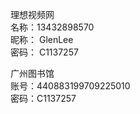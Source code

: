 理想视频网  
名称：13432898570  
昵称： GlenLee  
密码： C1137257  
  
广州图书馆  
账号：440883199709225010  
密码：C1137257  

